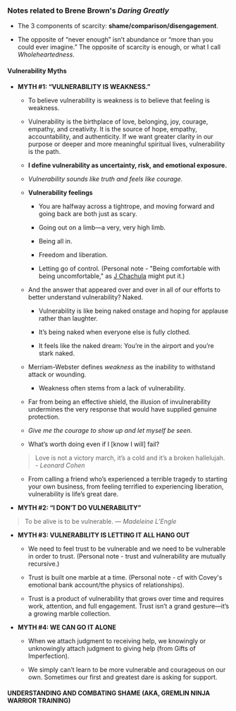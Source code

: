 ### Notes related to Brene Brown's _Daring Greatly_

- The 3 components of scarcity: __shame/comparison/disengagement__.

- The opposite of “never enough” isn’t abundance or “more
than you could ever imagine.” The opposite of scarcity is enough, or what I call _Wholeheartedness_.

#### Vulnerability Myths
- __MYTH #1: “VULNERABILITY IS WEAKNESS.”__

	- To believe vulnerability is weakness is to believe that feeling is weakness.
	
	- Vulnerability is the birthplace of love, belonging, joy, courage, empathy, and creativity. It is the source of hope, empathy, accountability, and authenticity. If we want greater clarity in our purpose or deeper and more meaningful spiritual lives, vulnerability is the path.

	- __I define vulnerability as uncertainty, risk, and emotional
exposure.__

	- _Vulnerability sounds like truth and feels like courage._
	
	- __Vulnerability feelings__
		- You are halfway across a tightrope, and moving forward and going back are both just as scary.
		
		- Going out on a limb—a very, very high limb.
		
		- Being all in.
		
		- Freedom and liberation.
		
		- Letting go of control. (Personal note - "Being comfortable with being uncomfortable," as [J Chachula](http://www.theflyingmachine.net/instructors.html) might put it.)
		
	- And the answer that appeared over and over in all of our efforts to better understand vulnerability? Naked.
		- Vulnerability is like being naked onstage and hoping for applause rather than laughter.
		
		- It’s being naked when everyone else is fully clothed.
		
		- It feels like the naked dream: You’re in the airport and you’re stark naked.
			
	- Merriam-Webster defines _weakness_ as the inability to withstand attack or wounding.
	
		- Weakness often stems from a lack of vulnerability.

	- Far from being an effective shield, the illusion of invulnerability undermines the very response that would have supplied genuine protection.

	- _Give me the courage to show up and let myself be seen._
	
	- What’s worth doing even if I \[know I will\] fail?
	
	> Love is not a victory march, it’s a cold and it’s a
broken hallelujah. - _Leonard Cohen_

	- From calling a friend who’s experienced a terrible tragedy to starting your own business, from feeling terrified to experiencing liberation, vulnerability is life’s great dare.

- __MYTH #2: “I DON’T DO VULNERABILITY”__

> To be alive is to be vulnerable. — _Madeleine L’Engle_

- __MYTH #3: VULNERABILITY IS LETTING IT ALL HANG OUT__

	- We need to feel trust to be vulnerable and we need to be vulnerable in order to trust. (Personal note - trust and vulnerability are mutually recursive.)
	
	- Trust is built one marble at a time. (Personal note - cf with Covey's emotional bank account/the physics of relationships).
	
	- Trust is a product of vulnerability that grows over time and requires work, attention, and full engagement. Trust isn’t a grand gesture—it’s a growing marble collection.

- __MYTH #4: WE CAN GO IT ALONE__

	- When we attach judgment to receiving help, we knowingly or unknowingly attach judgment to giving help (from Gifts of Imperfection).
	
	-  We simply can’t learn to be more vulnerable and courageous on our own. Sometimes our first and greatest dare is asking for support.

#### UNDERSTANDING AND COMBATING SHAME (AKA, GREMLIN NINJA WARRIOR TRAINING)

	